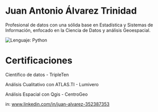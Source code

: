 # Juan Antonio Álvarez Trinidad



Profesional de datos con una sólida base en Estadística y Sistemas de Información, enfocado en la Ciencia de Datos y análisis Geoespacial. 

![Lenguaje: Python](https://img.shields.io/badge/Lenguaje-Python-blue)


# Certificaciones

Científico de datos - TripleTen

Análisis Cualitativo con ATLAS.TI - Lumivero

Análisis Espacial con Qgis - CentroGeo


in: www.linkedin.com/in/juan-alvarez-352387353
